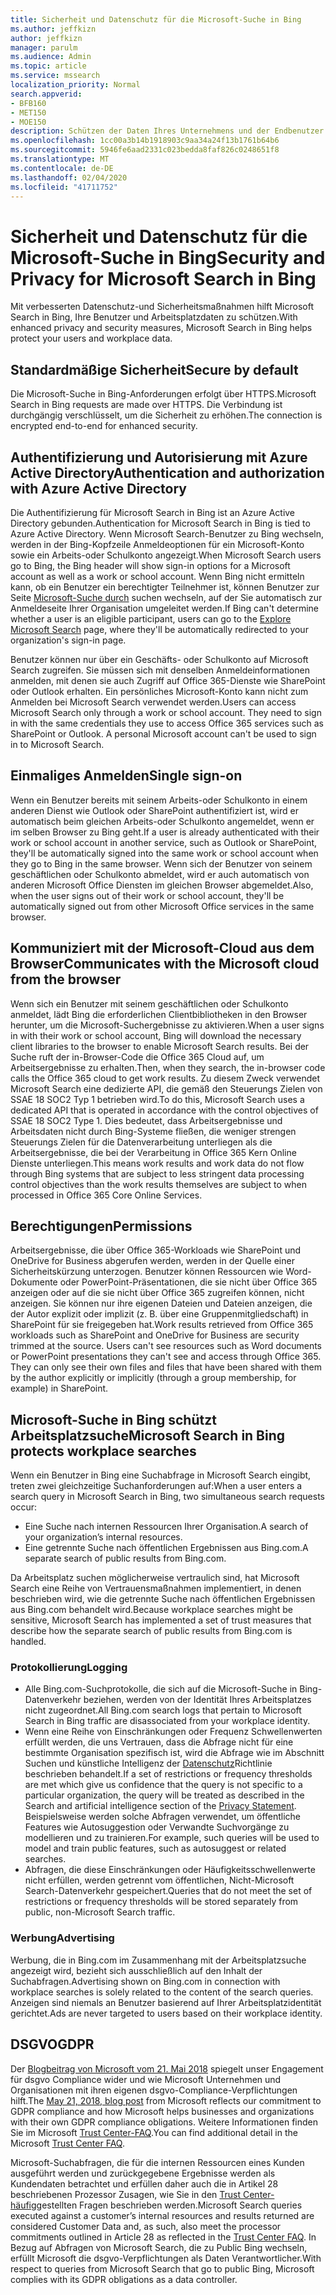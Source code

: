 ```yaml
---
title: Sicherheit und Datenschutz für die Microsoft-Suche in Bing
ms.author: jeffkizn
author: jeffkizn
manager: parulm
ms.audience: Admin
ms.topic: article
ms.service: mssearch
localization_priority: Normal
search.appverid:
- BFB160
- MET150
- MOE150
description: Schützen der Daten Ihres Unternehmens und der Endbenutzer bei der Bereitstellung von Informationen für autorisierte Benutzer mit Microsoft Search in Bing
ms.openlocfilehash: 1cc00a3b14b1918903c9aa34a24f13b1761b64b6
ms.sourcegitcommit: 5946fe6aad2331c023bedda8faf826c0248651f8
ms.translationtype: MT
ms.contentlocale: de-DE
ms.lasthandoff: 02/04/2020
ms.locfileid: "41711752"
---
```

# <a name="security-and-privacy-for-microsoft-search-in-bing"></a><span data-ttu-id="c6522-103">Sicherheit und Datenschutz für die Microsoft-Suche in Bing</span><span class="sxs-lookup"><span data-stu-id="c6522-103">Security and Privacy for Microsoft Search in Bing</span></span>

<span data-ttu-id="c6522-104">Mit verbesserten Datenschutz-und Sicherheitsmaßnahmen hilft Microsoft Search in Bing, Ihre Benutzer und Arbeitsplatzdaten zu schützen.</span><span class="sxs-lookup"><span data-stu-id="c6522-104">With enhanced privacy and security measures, Microsoft Search in Bing helps protect your users and workplace data.</span></span>

## <a name="secure-by-default"></a><span data-ttu-id="c6522-105">Standardmäßige Sicherheit</span><span class="sxs-lookup"><span data-stu-id="c6522-105">Secure by default</span></span>

<span data-ttu-id="c6522-106">Die Microsoft-Suche in Bing-Anforderungen erfolgt über HTTPS.</span><span class="sxs-lookup"><span data-stu-id="c6522-106">Microsoft Search in Bing requests are made over HTTPS.</span></span> <span data-ttu-id="c6522-107">Die Verbindung ist durchgängig verschlüsselt, um die Sicherheit zu erhöhen.</span><span class="sxs-lookup"><span data-stu-id="c6522-107">The connection is encrypted end-to-end for enhanced security.</span></span>
  
## <a name="authentication-and-authorization-with-azure-active-directory"></a><span data-ttu-id="c6522-108">Authentifizierung und Autorisierung mit Azure Active Directory</span><span class="sxs-lookup"><span data-stu-id="c6522-108">Authentication and authorization with Azure Active Directory</span></span>

<span data-ttu-id="c6522-109">Die Authentifizierung für Microsoft Search in Bing ist an Azure Active Directory gebunden.</span><span class="sxs-lookup"><span data-stu-id="c6522-109">Authentication for Microsoft Search in Bing is tied to Azure Active Directory.</span></span> <span data-ttu-id="c6522-110">Wenn Microsoft Search-Benutzer zu Bing wechseln, werden in der Bing-Kopfzeile Anmeldeoptionen für ein Microsoft-Konto sowie ein Arbeits-oder Schulkonto angezeigt.</span><span class="sxs-lookup"><span data-stu-id="c6522-110">When Microsoft Search users go to Bing, the Bing header will show sign-in options for a Microsoft account as well as a work or school account.</span></span> <span data-ttu-id="c6522-111">Wenn Bing nicht ermitteln kann, ob ein Benutzer ein berechtigter Teilnehmer ist, können Benutzer zur Seite [Microsoft-Suche durch](https://www.bing.com/business/explore) suchen wechseln, auf der Sie automatisch zur Anmeldeseite Ihrer Organisation umgeleitet werden.</span><span class="sxs-lookup"><span data-stu-id="c6522-111">If Bing can't determine whether a user is an eligible participant, users can go to the [Explore Microsoft Search](https://www.bing.com/business/explore) page, where they'll be automatically redirected to your organization's sign-in page.</span></span>

<span data-ttu-id="c6522-p103">Benutzer können nur über ein Geschäfts- oder Schulkonto auf Microsoft Search zugreifen. Sie müssen sich mit denselben Anmeldeinformationen anmelden, mit denen sie auch Zugriff auf Office 365-Dienste wie SharePoint oder Outlook erhalten. Ein persönliches Microsoft-Konto kann nicht zum Anmelden bei Microsoft Search verwendet werden.</span><span class="sxs-lookup"><span data-stu-id="c6522-p103">Users can access Microsoft Search only through a work or school account. They need to sign in with the same credentials they use to access Office 365 services such as SharePoint or Outlook. A personal Microsoft account can't be used to sign in to Microsoft Search.</span></span>

## <a name="single-sign-on"></a><span data-ttu-id="c6522-115">Einmaliges Anmelden</span><span class="sxs-lookup"><span data-stu-id="c6522-115">Single sign-on</span></span>

<span data-ttu-id="c6522-116">Wenn ein Benutzer bereits mit seinem Arbeits-oder Schulkonto in einem anderen Dienst wie Outlook oder SharePoint authentifiziert ist, wird er automatisch beim gleichen Arbeits-oder Schulkonto angemeldet, wenn er im selben Browser zu Bing geht.</span><span class="sxs-lookup"><span data-stu-id="c6522-116">If a user is already authenticated with their work or school account in another service, such as Outlook or SharePoint, they'll be automatically signed into the same work or school account when they go to Bing in the same browser.</span></span> <span data-ttu-id="c6522-117">Wenn sich der Benutzer von seinem geschäftlichen oder Schulkonto abmeldet, wird er auch automatisch von anderen Microsoft Office Diensten im gleichen Browser abgemeldet.</span><span class="sxs-lookup"><span data-stu-id="c6522-117">Also, when the user signs out of their work or school account, they'll be automatically signed out from other Microsoft Office services in the same browser.</span></span>
  
## <a name="communicates-with-the-microsoft-cloud-from-the-browser"></a><span data-ttu-id="c6522-118">Kommuniziert mit der Microsoft-Cloud aus dem Browser</span><span class="sxs-lookup"><span data-stu-id="c6522-118">Communicates with the Microsoft cloud from the browser</span></span>

<span data-ttu-id="c6522-119">Wenn sich ein Benutzer mit seinem geschäftlichen oder Schulkonto anmeldet, lädt Bing die erforderlichen Clientbibliotheken in den Browser herunter, um die Microsoft-Suchergebnisse zu aktivieren.</span><span class="sxs-lookup"><span data-stu-id="c6522-119">When a user signs in with their work or school account, Bing will download the necessary client libraries to the browser to enable Microsoft Search results.</span></span> <span data-ttu-id="c6522-120">Bei der Suche ruft der in-Browser-Code die Office 365 Cloud auf, um Arbeitsergebnisse zu erhalten.</span><span class="sxs-lookup"><span data-stu-id="c6522-120">Then, when they search, the in-browser code calls the Office 365 cloud to get work results.</span></span> <span data-ttu-id="c6522-121">Zu diesem Zweck verwendet Microsoft Search eine dedizierte API, die gemäß den Steuerungs Zielen von SSAE 18 SOC2 Typ 1 betrieben wird.</span><span class="sxs-lookup"><span data-stu-id="c6522-121">To do this, Microsoft Search uses a dedicated API that is operated in accordance with the control objectives of SSAE 18 SOC2 Type 1.</span></span> <span data-ttu-id="c6522-122">Dies bedeutet, dass Arbeitsergebnisse und Arbeitsdaten nicht durch Bing-Systeme fließen, die weniger strengen Steuerungs Zielen für die Datenverarbeitung unterliegen als die Arbeitsergebnisse, die bei der Verarbeitung in Office 365 Kern Online Dienste unterliegen.</span><span class="sxs-lookup"><span data-stu-id="c6522-122">This means work results and work data do not flow through Bing systems that are subject to less stringent data processing control objectives than the work results themselves are subject to when processed in Office 365 Core Online Services.</span></span>
  
## <a name="permissions"></a><span data-ttu-id="c6522-123">Berechtigungen</span><span class="sxs-lookup"><span data-stu-id="c6522-123">Permissions</span></span>

<span data-ttu-id="c6522-p106">Arbeitsergebnisse, die über Office 365-Workloads wie SharePoint und OneDrive for Business abgerufen werden, werden in der Quelle einer Sicherheitskürzung unterzogen. Benutzer können Ressourcen wie Word-Dokumente oder PowerPoint-Präsentationen, die sie nicht über Office 365 anzeigen oder auf die sie nicht über Office 365 zugreifen können, nicht anzeigen. Sie können nur ihre eigenen Dateien und Dateien anzeigen, die der Autor explizit oder implizit (z. B. über eine Gruppenmitgliedschaft) in SharePoint für sie freigegeben hat.</span><span class="sxs-lookup"><span data-stu-id="c6522-p106">Work results retrieved from Office 365 workloads such as SharePoint and OneDrive for Business are security trimmed at the source. Users can't see resources such as Word documents or PowerPoint presentations they can't see and access through Office 365. They can only see their own files and files that have been shared with them by the author explicitly or implicitly (through a group membership, for example) in SharePoint.</span></span>

## <a name="microsoft-search-in-bing-protects-workplace-searches"></a><span data-ttu-id="c6522-127">Microsoft-Suche in Bing schützt Arbeitsplatzsuche</span><span class="sxs-lookup"><span data-stu-id="c6522-127">Microsoft Search in Bing protects workplace searches</span></span>

<span data-ttu-id="c6522-128">Wenn ein Benutzer in Bing eine Suchabfrage in Microsoft Search eingibt, treten zwei gleichzeitige Suchanforderungen auf:</span><span class="sxs-lookup"><span data-stu-id="c6522-128">When a user enters a search query in Microsoft Search in Bing, two simultaneous search requests occur:</span></span>

- <span data-ttu-id="c6522-129">Eine Suche nach internen Ressourcen Ihrer Organisation.</span><span class="sxs-lookup"><span data-stu-id="c6522-129">A search of your organization’s internal resources.</span></span>
- <span data-ttu-id="c6522-130">Eine getrennte Suche nach öffentlichen Ergebnissen aus Bing.com.</span><span class="sxs-lookup"><span data-stu-id="c6522-130">A separate search of public results from Bing.com.</span></span>

<span data-ttu-id="c6522-131">Da Arbeitsplatz suchen möglicherweise vertraulich sind, hat Microsoft Search eine Reihe von Vertrauensmaßnahmen implementiert, in denen beschrieben wird, wie die getrennte Suche nach öffentlichen Ergebnissen aus Bing.com behandelt wird.</span><span class="sxs-lookup"><span data-stu-id="c6522-131">Because workplace searches might be sensitive, Microsoft Search has implemented a set of trust measures that describe how the separate search of public results from Bing.com is handled.</span></span>

### <a name="logging"></a><span data-ttu-id="c6522-132">Protokollierung</span><span class="sxs-lookup"><span data-stu-id="c6522-132">Logging</span></span>

- <span data-ttu-id="c6522-133">Alle Bing.com-Suchprotokolle, die sich auf die Microsoft-Suche in Bing-Datenverkehr beziehen, werden von der Identität Ihres Arbeitsplatzes nicht zugeordnet.</span><span class="sxs-lookup"><span data-stu-id="c6522-133">All Bing.com search logs that pertain to Microsoft Search in Bing traffic are disassociated from your workplace identity.</span></span>
- <span data-ttu-id="c6522-134">Wenn eine Reihe von Einschränkungen oder Frequenz Schwellenwerten erfüllt werden, die uns Vertrauen, dass die Abfrage nicht für eine bestimmte Organisation spezifisch ist, wird die Abfrage wie im Abschnitt Suchen und künstliche Intelligenz der [Datenschutz](https://privacy.microsoft.com/privacystatement)Richtlinie beschrieben behandelt.</span><span class="sxs-lookup"><span data-stu-id="c6522-134">If a set of restrictions or frequency thresholds are met which give us confidence that the query is not specific to a particular organization, the query will be treated as described in the Search and artificial intelligence section of the [Privacy Statement](https://privacy.microsoft.com/privacystatement).</span></span> <span data-ttu-id="c6522-135">Beispielsweise werden solche Abfragen verwendet, um öffentliche Features wie Autosuggestion oder Verwandte Suchvorgänge zu modellieren und zu trainieren.</span><span class="sxs-lookup"><span data-stu-id="c6522-135">For example, such queries will be used to model and train public features, such as autosuggest or related searches.</span></span>
- <span data-ttu-id="c6522-136">Abfragen, die diese Einschränkungen oder Häufigkeitsschwellenwerte nicht erfüllen, werden getrennt vom öffentlichen, Nicht-Microsoft Search-Datenverkehr gespeichert.</span><span class="sxs-lookup"><span data-stu-id="c6522-136">Queries that do not meet the set of restrictions or frequency thresholds will be stored separately from public, non-Microsoft Search traffic.</span></span>

### <a name="advertising"></a><span data-ttu-id="c6522-137">Werbung</span><span class="sxs-lookup"><span data-stu-id="c6522-137">Advertising</span></span>

<span data-ttu-id="c6522-138">Werbung, die in Bing.com im Zusammenhang mit der Arbeitsplatzsuche angezeigt wird, bezieht sich ausschließlich auf den Inhalt der Suchabfragen.</span><span class="sxs-lookup"><span data-stu-id="c6522-138">Advertising shown on Bing.com in connection with workplace searches is solely related to the content of the search queries.</span></span> <span data-ttu-id="c6522-139">Anzeigen sind niemals an Benutzer basierend auf Ihrer Arbeitsplatzidentität gerichtet.</span><span class="sxs-lookup"><span data-stu-id="c6522-139">Ads are never targeted to users based on their workplace identity.</span></span>

## <a name="gdpr"></a><span data-ttu-id="c6522-140">DSGVO</span><span class="sxs-lookup"><span data-stu-id="c6522-140">GDPR</span></span>

<span data-ttu-id="c6522-141">Der [Blogbeitrag von Microsoft vom 21. Mai 2018](https://blogs.microsoft.com/on-the-issues/2018/05/21/microsofts-commitment-to-gdpr-privacy-and-putting-customers-in-control-of-their-own-data/) spiegelt unser Engagement für dsgvo Compliance wider und wie Microsoft Unternehmen und Organisationen mit ihren eigenen dsgvo-Compliance-Verpflichtungen hilft.</span><span class="sxs-lookup"><span data-stu-id="c6522-141">The [May 21, 2018, blog post](https://blogs.microsoft.com/on-the-issues/2018/05/21/microsofts-commitment-to-gdpr-privacy-and-putting-customers-in-control-of-their-own-data/) from Microsoft reflects our commitment to GDPR compliance and how Microsoft helps businesses and organizations with their own GDPR compliance obligations.</span></span> <span data-ttu-id="c6522-142">Weitere Informationen finden Sie im Microsoft [Trust Center-FAQ](https://www.microsoft.com/trustcenter/privacy/gdpr/gdpr-faqs).</span><span class="sxs-lookup"><span data-stu-id="c6522-142">You can find additional detail in the Microsoft [Trust Center FAQ](https://www.microsoft.com/trustcenter/privacy/gdpr/gdpr-faqs).</span></span>

<span data-ttu-id="c6522-143">Microsoft-Suchabfragen, die für die internen Ressourcen eines Kunden ausgeführt werden und zurückgegebene Ergebnisse werden als Kundendaten betrachtet und erfüllen daher auch die in Artikel 28 beschriebenen Prozessor Zusagen, wie Sie in den [Trust Center-häufig](https://www.microsoft.com/trustcenter/privacy/gdpr/gdpr-faqs)gestellten Fragen beschrieben werden.</span><span class="sxs-lookup"><span data-stu-id="c6522-143">Microsoft Search queries executed against a customer’s internal resources and results returned are considered Customer Data and, as such, also  meet the processor commitments outlined in Article 28 as reflected in the [Trust Center FAQ](https://www.microsoft.com/trustcenter/privacy/gdpr/gdpr-faqs).</span></span> <span data-ttu-id="c6522-144">In Bezug auf Abfragen von Microsoft Search, die zu Public Bing wechseln, erfüllt Microsoft die dsgvo-Verpflichtungen als Daten Verantwortlicher.</span><span class="sxs-lookup"><span data-stu-id="c6522-144">With respect to queries from Microsoft Search that go to public Bing, Microsoft complies with its GDPR obligations as a data controller.</span></span>
